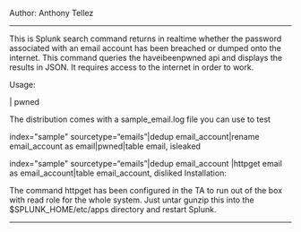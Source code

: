 Author: Anthony Tellez
********************

This is Splunk search command returns in realtime whether the password associated with an email account has been breached or dumped onto the internet. This command queries the haveibeenpwned api and displays the results in JSON. It requires access to the internet in order to work.

Usage:

<search that a has field named email> | pwned
<search that contains a field containing a email | owned email as <local-field>

The distribution comes with a sample_email.log file you can use to test

index="sample" sourcetype=“emails”|dedup email_account|rename email_account as email|pwned|table email, isleaked

index="sample" sourcetype=“emails”|dedup email_account |httpget email as email_account|table email_account, disliked
Installation:

The command httpget has been configured in the TA to run out of the box with
read role for the whole system. Just untar gunzip this into the 
$SPLUNK_HOME/etc/apps directory and restart Splunk.

*****************************************************************
